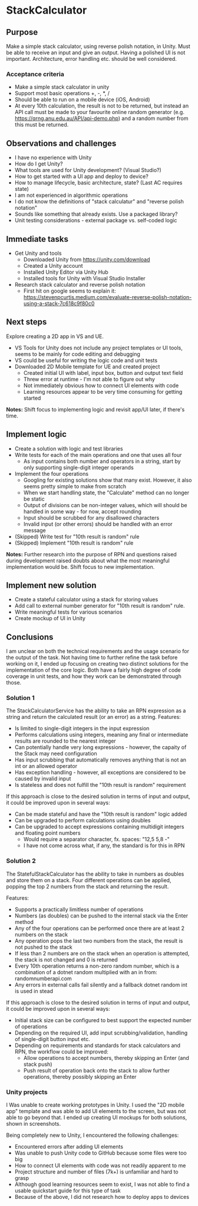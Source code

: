 # StackCalculator

## Purpose
Make a simple stack calculator, using reverse polish notation, in Unity. Must be able to receive an input and give an output. Having a polished UI is not important. Architecture, error handling etc. should be well considered. 

### Acceptance criteria
- Make a simple stack calculator in unity 
- Support most basic operations +, -, *, /
- Should be able to run on a mobile device (iOS, Android)
- At every 10th calculation, the result is not to be returned, but instead an API call must be made to your favourite online random generator (e.g. https://qrng.anu.edu.au/API/api-demo.php) and a random number from this must be returned.

## Observations and challenges
- I have no experience with Unity
- How do I get Unity?
- What tools are used for Unity development? (Visual Studio?)
- How to get started with a UI app and deploy to device?
- How to manage lifecycle, basic architecture, state? (Last AC requires state)
- I am not experienced in algorithmic operations
- I do not know the definitions of "stack calculatur" and "reverse polish notation"
- Sounds like something that already exists. Use a packaged library?
- Unit testing considerations - external package vs. self-coded logic

## Immediate tasks
- Get Unity and tools
  - Downloaded Unity from https://unity.com/download
  - Created a Unity account
  - Installed Unity Editor via Unity Hub
  - Installed tools for Unity with Visual Studio Installer
- Research stack calculator and reverse polish notation
  - First hit on google seems to explain it: https://stevenpcurtis.medium.com/evaluate-reverse-polish-notation-using-a-stack-7c618c9f80c0

## Next steps
Explore creating a 2D app in VS and UE.
- VS Tools for Unity does not include any project templates or UI tools, seems to be mainly for code editing and debugging
- VS could be useful for writing the logic code and unit tests
- Downloaded 2D Mobile template for UE and created project
  - Created initial UI with label, input box, button and output text field
  - Threw error at runtime - I'm not able to figure out why
  - Not immediately obvious how to connect UI elements with code
  - Learning resources appear to be very time consuming for getting started
  
**Notes:** Shift focus to implementing logic and revisit app/UI later, if there's time.

## Implement logic
- Create a solution with logic and test libraries
- Write tests for each of the main operations and one that uses all four
  - As input contains both number and operators in a string, start by only supporting single-digit integer operands
- Implement the four operations
  - Googling for existing solutions show that many exist. However, it also seems pretty simple to make from scratch
  - When we start handling state, the "Calculate" method can no longer be static
  - Output of divisions can be non-integer values, which will should be handled in some way - for now, accept rounding
  - Input should be scrubbed for any disallowed characters
  - Invalid input (or other errors) should be handled with an error message
- (Skipped) Write test for "10th result is random" rule
- (Skipped) Implement "10th result is random" rule

**Notes:** Further research into the purpose of RPN and questions raised during development raised doubts about what the most meaningful implementation would be. Shift focus to new implementation.

## Implement new solution
- Create a stateful calculator using a stack for storing values
- Add call to external number generator for "10th result is random" rule.
- Write meaningful tests for various scenarios
- Create mockup of UI in Unity

## Conclusions
I am unclear on both the technical requirements and the usage scenario for the output of the task. Not having time to further refine the task before working on it, I ended up focusing on creating two distinct solutions for the implementation of the core logic. Both have a fairly high degree of code coverage in unit tests, and how they work can be demonstrated through those.

### Solution 1
The StackCalculatorService has the ability to take an RPN expression as a string and return the calculated result (or an error) as a string. Features:
- Is limited to single-digit integers in the input expression
- Performs calculations using integers, meaning any final or intermediate results are rounded to the nearest integer
- Can potentially handle very long expressions - however, the capaity of the Stack may need configuration
- Has input scrubbing that automatically removes anything that is not an int or an allowed operator
- Has exception handling - however, all exceptions are considered to be caused by invalid input
- Is stateless and does not fulfill the "10th result is random" requirement

If this approach is close to the desired solution in terms of input and output, it could be improved upon in several ways:
- Can be made stateful and have the "10th result is random" logic added
- Can be upgraded to perform calculations using doubles
- Can be upgraded to accept expressions containing multidigit integers and floating point numbers
  - Would require a separator character, fx. spaces: "12,5 5,8 -"
  - I have not come across what, if any, the standard is for this in RPN

### Solution 2
The StatefulStackCalculator has the ability to take in numbers as doubles and store them on a stack. Four different operations can be applied, popping the top 2 numbers from the stack and returning the result.

Features:
- Supports a practically limitless number of operations
- Numbers (as doubles) can be pushed to the internal stack via the Enter method
- Any of the four operations can be performed once there are at least 2 numbers on the stack
- Any operation pops the last two numbers from the stack, the result is not pushed to the stack
- If less than 2 numbers are on the stack when an operation is attempted, the stack is not changed and 0 is returned
- Every 10th operation returns a non-zero random number, which is a combination of a dotnet random multiplied with an in from: randomnumberapi.com
- Any errors in external calls fail silently and a fallback dotnet random int is used in stead

If this approach is close to the desired solution in terms of input and output, it could be improved upon in several ways:
- Initial stack size can be configured to best support the expected number of operations
- Depending on the required UI, add input scrubbing/validation, handling of single-digit button input etc. 
- Depending on requirements and standards for stack calculators and RPN, the workflow could be improved:
  - Allow operations to accept numbers, thereby skipping an Enter (and stack push)
  - Push result of operation back onto the stack to allow further operations, thereby possibly skipping an Enter

### Unity projects
I Was unable to create working prototypes in Unity. I used the "2D mobile app" template and was able to add UI elements to the screen, but was not able to go beyond that. I ended up creating UI mockups for both solutions, shown in screenshots.

Being completely new to Unity, I encountered the following challenges:
- Encountered errors after adding UI elements
- Was unable to push Unity code to GitHub because some files were too big
- How to connect UI elements with code was not readily apparent to me
- Project structure and number of files (7k+) is unfamiliar and hard to grasp
- Although good learning resources seem to exist, I was not able to find a usable quickstart guide for this type of task
- Because of the above, I did not research how to deploy apps to devices
